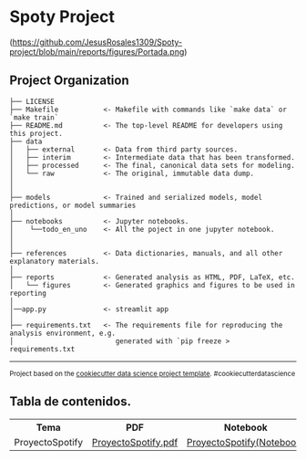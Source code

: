 Spoty Project
==============================
(https://github.com/JesusRosales1309/Spoty-project/blob/main/reports/figures/Portada.png)

Project Organization
------------

    ├── LICENSE
    ├── Makefile           <- Makefile with commands like `make data` or `make train`
    ├── README.md          <- The top-level README for developers using this project.
    ├── data
    │   ├── external       <- Data from third party sources.
    │   ├── interim        <- Intermediate data that has been transformed.
    │   ├── processed      <- The final, canonical data sets for modeling.
    │   └── raw            <- The original, immutable data dump.
    │
    │
    ├── models             <- Trained and serialized models, model predictions, or model summaries
    │
    ├── notebooks          <- Jupyter notebooks.
    │    └──todo_en_uno    <- All the poject in one jupyter notebook.                     
    │                         
    │
    ├── references         <- Data dictionaries, manuals, and all other explanatory materials.
    │
    ├── reports            <- Generated analysis as HTML, PDF, LaTeX, etc.
    │   └── figures        <- Generated graphics and figures to be used in reporting
    │
    │──app.py              <- streamlit app
    │
    ├── requirements.txt   <- The requirements file for reproducing the analysis environment, e.g.
    │                         generated with `pip freeze > requirements.txt
 


--------

<p><small>Project based on the <a target="_blank" href="https://drivendata.github.io/cookiecutter-data-science/">cookiecutter data science project template</a>. #cookiecutterdatascience</small></p>

## Tabla de contenidos.
<table>
 <tr>
 <th>Tema</th>
 <th>PDF</th>
 <th>Notebook</th>
 <th>Pagina_web</th>    
 </tr>
 <tr>
 <td>ProyectoSpotify</td>
 <td>
  <a href="https://drive.google.com/file/d/1OY7YgabsYYM8LNiH8IOCOHS0z6JNlIh8/view?usp=sharing" rel="external">ProyectoSpotify.pdf</a>
 </td>
  <td>
  <a href="notebooks/Todo_en_uno.ipynb" rel="external">ProyectoSpotify(Notebook)</a>
 </td>                                                                                                                                   <td>
  <a href="https://share.streamlit.io/jesusrosales1309/spoty-project/main/app.py" rel="external">Spotify_Streamlit_app</a>
 </td>  
 </tr>
</table>


